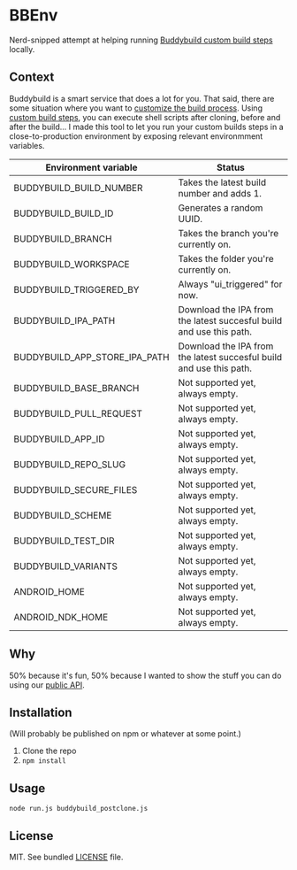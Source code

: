 # BBEnv

Nerd-snipped attempt at helping running [Buddybuild custom build steps](http://docs.buddybuild.com/docs/custom-prebuild-and-postbuild-steps) locally.

## Context 

Buddybuild is a smart service that does a lot for you. That said, there are some situation where you want to [customize the build process](https://www.buddybuild.com/blog/customizing-the-build-process). Using [custom build steps](docs.buddybuild.com/docs/custom-prebuild-and-postbuild-steps), you can execute shell scripts after cloning, before and after the build... I made this tool to let you run your custom builds steps in a close-to-production environment by exposing relevant environmment variables. 

| Environment variable          | Status                                                              |
| ----------------------------- | ------------------------------------------------------------------- |
| BUDDYBUILD_BUILD_NUMBER       | Takes the latest build number and adds 1.                           |
| BUDDYBUILD_BUILD_ID           | Generates a random UUID.                                            |
| BUDDYBUILD_BRANCH             | Takes the branch you're currently on.                               |
| BUDDYBUILD_WORKSPACE          | Takes the folder you're currently on.                               |
| BUDDYBUILD_TRIGGERED_BY       | Always "ui_triggered" for now.                                      |
| BUDDYBUILD_IPA_PATH           | Download the IPA from the latest succesful build and use this path. |
| BUDDYBUILD_APP_STORE_IPA_PATH | Download the IPA from the latest succesful build and use this path. |
| BUDDYBUILD_BASE_BRANCH        | Not supported yet, always empty.                                    |
| BUDDYBUILD_PULL_REQUEST       | Not supported yet, always empty.                                    |
| BUDDYBUILD_APP_ID             | Not supported yet, always empty.                                    |
| BUDDYBUILD_REPO_SLUG          | Not supported yet, always empty.                                    |
| BUDDYBUILD_SECURE_FILES       | Not supported yet, always empty.                                    |
| BUDDYBUILD_SCHEME             | Not supported yet, always empty.                                    |
| BUDDYBUILD_TEST_DIR           | Not supported yet, always empty.                                    |
| BUDDYBUILD_VARIANTS           | Not supported yet, always empty.                                    |
| ANDROID_HOME                  | Not supported yet, always empty.                                    |
| ANDROID_NDK_HOME              | Not supported yet, always empty.                                    |

## Why

50% because it's fun, 50% because I wanted to show the stuff you can do using our [public API](http://docs.buddybuild.com/docs/api-developer-guide).

## Installation

(Will probably be published on npm or whatever at some point.)

1. Clone the repo
2. `npm install`

## Usage

```shell
node run.js buddybuild_postclone.js
```

## License

MIT. See bundled [LICENSE](LICENSE) file.
